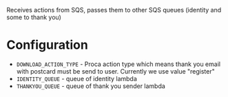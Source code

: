 
Receives actions from SQS, passes them to other SQS queues (identity and some to thank you)

# Configuration

- `DOWNLOAD_ACTION_TYPE` - Proca action type which means thank you email with postcard must be send to user. Currently we use value "register"
- `IDENTITY_QUEUE` - queue of identity lambda
- `THANKYOU_QUEUE` - queue of thank you sender lambda
